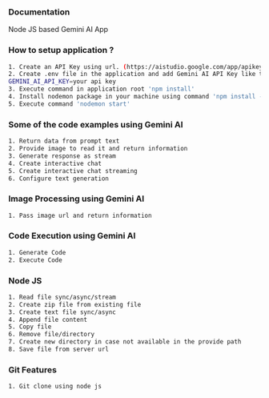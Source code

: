 ### Documentation

Node JS based Gemini AI App

### How to setup application ?

```sh
1. Create an API Key using url. (https://aistudio.google.com/app/apikey)
2. Create .env file in the application and add Gemini AI API Key like this:
GEMINI_AI_API_KEY=your api key
3. Execute command in application root 'npm install'
4. Install nodemon package in your machine using command 'npm install -g nodemon'
5. Execute command 'nodemon start'
```

### Some of the code examples using Gemini AI

```sh
1. Return data from prompt text
2. Provide image to read it and return information
3. Generate response as stream
4. Create interactive chat
5. Create interactive chat streaming
6. Configure text generation
```

### Image Processing using Gemini AI

```sh
1. Pass image url and return information
```
### Code Execution using Gemini AI

```sh
1. Generate Code
2. Execute Code
```
### Node JS

```sh
1. Read file sync/async/stream
2. Create zip file from existing file
3. Create text file sync/async
4. Append file content
5. Copy file
6. Remove file/directory
7. Create new directory in case not available in the provide path
8. Save file from server url
```

### Git Features

```sh
1. Git clone using node js
```